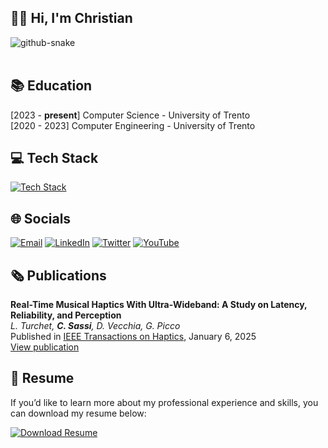 ## 👋🏻 Hi, I'm Christian
<picture>
  <source media="(prefers-color-scheme: dark)" srcset="https://github.com/christiansassi/christiansassi/blob/output/github-contribution-grid-snake-dark.svg" />
  <source media="(prefers-color-scheme: light)" srcset="https://github.com/christiansassi/christiansassi/blob/output/github-contribution-grid-snake.svg" />
  <img alt="github-snake" src="github-snake.svg" />
</picture> <br><br>

## 📚 Education

[2023 - <b>present</b>] Computer Science - University of Trento<br>
[2020 - 2023] Computer Engineering - University of Trento

## 💻 Tech Stack
[![Tech Stack](https://skillicons.dev/icons?theme=dark&i=python,c,cpp,java,rust,js,html,bash,solidity,dart,flutter)]()

## 🌐 Socials
[![Email](https://go-skill-icons.vercel.app/api/icons?theme=light&i=gmail)](mailto:sassi.christian@gmail.com)
[![LinkedIn](https://go-skill-icons.vercel.app/api/icons?theme=light&i=linkedin)](https://www.linkedin.com/in/christian-sassi)
[![Twitter](https://go-skill-icons.vercel.app/api/icons?&i=twitter)](https://twitter.com/chri_sassi)
[![YouTube](https://go-skill-icons.vercel.app/api/icons?theme=light&i=youtube)](https://youtube.com/@chri_sassi)

## 🗞 Publications
**Real-Time Musical Haptics With Ultra-Wideband: A Study on Latency, Reliability, and Perception**  
_L. Turchet, **C. Sassi**, D. Vecchia, G. Picco_  
Published in [IEEE Transactions on Haptics](https://ieeexplore.ieee.org/xpl/RecentIssue.jsp?punumber=4543165), January 6, 2025  
[View publication](https://ieeexplore.ieee.org/document/10824922)

## 📄 Resume
If you’d like to learn more about my professional experience and skills, you can download my resume below:

<a href="https://github.com/christiansassi/christiansassi/raw/main/resume/Christian_Sassi_Resume.pdf" download="Christian_Sassi_Resume">
<img src="https://img.shields.io/badge/Resume-Download-2ea44f?style=for-the-badge&logo=google-drive&logoColor=white" alt="Download Resume"></img>
</a>
